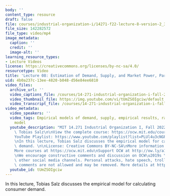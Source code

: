 ```yaml
---
body: ''
content_type: resource
draft: false
file: courses/industrial-organization-i/14271-f22-lecture-8-version-2_360p_16_9.mp4
file_size: 142282572
file_type: video/mp4
image_metadata:
  caption: ''
  credit: ''
  image-alt: ''
learning_resource_types:
- Lecture Videos
license: https://creativecommons.org/licenses/by-nc-sa/4.0/
resourcetype: Video
title: 'Lecture 08: Estimation of Demand, Supply, and Market Power, Part 2'
uid: 4b0a237c-13ee-4820-b048-d56e84ee6810
video_files:
  archive_url: ''
  video_captions_file: /courses/14-271-industrial-organization-i-fall-2022/11CA5F4inR0ZwzZ1YB3sETbdkX6qTgX2C_transcript.webvtt
  video_thumbnail_file: https://img.youtube.com/vi/tUmZSOIgciw/default.jpg
  video_transcript_file: /courses/14-271-industrial-organization-i-fall-2022/11CA5F4inR0ZwzZ1YB3sETbdkX6qTgX2C_transcript.pdf
video_metadata:
  video_speakers: ''
  video_tags: Empirical models of demand, supply, empirical results, random co-efficient
    model
  youtube_description: "MIT 14.271 Industrial Organization I, Fall 2022 \nInstructor:\
    \ Tobias Salz\n\nView the complete course: https://ocw.mit.edu/courses/14-271-industrial-organization-i-fall-2022\n\
    YouTube Playlist: https://www.youtube.com/playlist?list=PLUl4u3cNGP62xkEY0YzLJSoquVBjPOl9S\n\
    \nIn this lecture, Tobias Salz discusses the empirical model for calculating consumer\
    \ demand. \n\nLicense: Creative Commons BY-NC-SA\nMore information at https://ocw.mit.edu/terms\n\
    More courses at https://ocw.mit.edu\nSupport OCW at http://ow.ly/a1If50zVRlQ\n\
    \nWe encourage constructive comments and discussion on OCW\u2019s YouTube and\
    \ other social media channels. Personal attacks, hate speech, trolling, and inappropriate\
    \ comments are not allowed and may be removed. More details at https://ocw.mit.edu/comments."
  youtube_id: tUmZSOIgciw
---
```

In this lecture, Tobias Salz discusses the empirical model for calculating consumer demand.